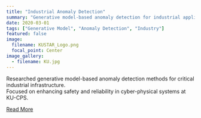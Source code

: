 ```yaml
---
title: "Industrial Anomaly Detection"
summary: "Generative model-based anomaly detection for industrial applications."
date: 2020-03-01
tags: ["Generative Model", "Anomaly Detection", "Industry"]
featured: false
image:
  filename: KUSTAR_Logo.png
  focal_point: Center
image_gallery:
  - filename: KU.jpg
---
```


Researched generative model-based anomaly detection methods for critical industrial infrastructure.  
Focused on enhancing safety and reliability in cyber-physical systems at KU-CPS.

[Read More](https://www.ku.ac.ae/c2ps)